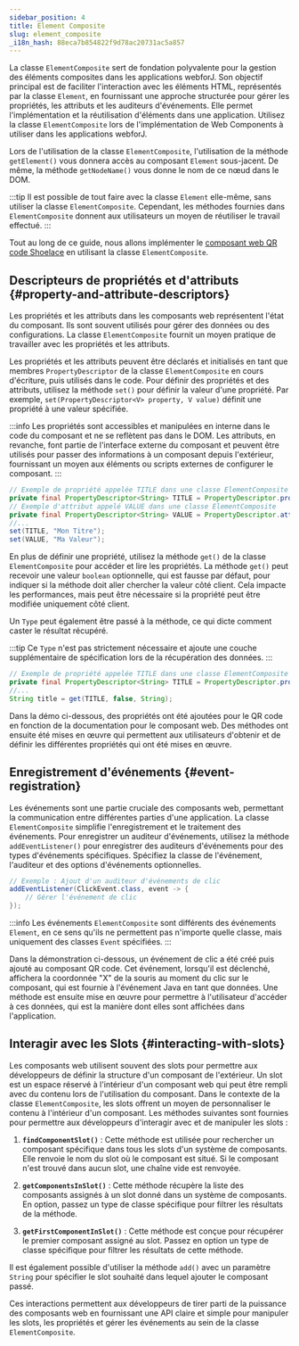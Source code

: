 ```yaml
---
sidebar_position: 4
title: Element Composite
slug: element_composite
_i18n_hash: 88eca7b854822f9d78ac20731ac5a857
---
```

<DocChip chip='since' label='23.06' />
<JavadocLink type="foundation" location="com/webforj/component/element/ElementComposite" top='true'/>

La classe `ElementComposite` sert de fondation polyvalente pour la gestion des éléments composites dans les applications webforJ. Son objectif principal est de faciliter l'interaction avec les éléments HTML, représentés par la classe `Element`, en fournissant une approche structurée pour gérer les propriétés, les attributs et les auditeurs d'événements. Elle permet l'implémentation et la réutilisation d'éléments dans une application. Utilisez la classe `ElementComposite` lors de l'implémentation de Web Components à utiliser dans les applications webforJ.

Lors de l'utilisation de la classe `ElementComposite`, l'utilisation de la méthode `getElement()` vous donnera accès au composant `Element` sous-jacent. De même, la méthode `getNodeName()` vous donne le nom de ce nœud dans le DOM.

:::tip
Il est possible de tout faire avec la classe `Element` elle-même, sans utiliser la classe `ElementComposite`. Cependant, les méthodes fournies dans `ElementComposite` donnent aux utilisateurs un moyen de réutiliser le travail effectué.
:::

Tout au long de ce guide, nous allons implémenter le [composant web QR code Shoelace](https://shoelace.style/components/qr-code) en utilisant la classe `ElementComposite`.

<ComponentDemo 
path='/webforj/qrdemo?' 
javaE='https://raw.githubusercontent.com/webforj/webforj-documentation/refs/heads/main/src/main/java/com/webforj/samples/views/elementcomposite/QRDemoView.java'
height='175px'
/>

## Descripteurs de propriétés et d'attributs {#property-and-attribute-descriptors}

Les propriétés et les attributs dans les composants web représentent l'état du composant. Ils sont souvent utilisés pour gérer des données ou des configurations. La classe `ElementComposite` fournit un moyen pratique de travailler avec les propriétés et les attributs.

Les propriétés et les attributs peuvent être déclarés et initialisés en tant que membres `PropertyDescriptor` de la classe `ElementComposite` en cours d'écriture, puis utilisés dans le code. Pour définir des propriétés et des attributs, utilisez la méthode `set()` pour définir la valeur d'une propriété. Par exemple, `set(PropertyDescriptor<V> property, V value)` définit une propriété à une valeur spécifiée.

:::info
Les propriétés sont accessibles et manipulées en interne dans le code du composant et ne se reflètent pas dans le DOM. Les attributs, en revanche, font partie de l'interface externe du composant et peuvent être utilisés pour passer des informations à un composant depuis l'extérieur, fournissant un moyen aux éléments ou scripts externes de configurer le composant.
:::

```java
// Exemple de propriété appelée TITLE dans une classe ElementComposite
private final PropertyDescriptor<String> TITLE = PropertyDescriptor.property("title", "");
// Exemple d'attribut appelé VALUE dans une classe ElementComposite
private final PropertyDescriptor<String> VALUE = PropertyDescriptor.attribute("value", "");
//...
set(TITLE, "Mon Titre");
set(VALUE, "Ma Valeur");
```

En plus de définir une propriété, utilisez la méthode `get()` de la classe `ElementComposite` pour accéder et lire les propriétés. La méthode `get()` peut recevoir une valeur `boolean` optionnelle, qui est fausse par défaut, pour indiquer si la méthode doit aller chercher la valeur côté client. Cela impacte les performances, mais peut être nécessaire si la propriété peut être modifiée uniquement côté client.

Un `Type` peut également être passé à la méthode, ce qui dicte comment caster le résultat récupéré.

:::tip
Ce `Type` n'est pas strictement nécessaire et ajoute une couche supplémentaire de spécification lors de la récupération des données.
:::

```java
// Exemple de propriété appelée TITLE dans une classe ElementComposite
private final PropertyDescriptor<String> TITLE = PropertyDescriptor.property("title", "");
//...
String title = get(TITLE, false, String);
```

Dans la démo ci-dessous, des propriétés ont été ajoutées pour le QR code en fonction de la documentation pour le composant web. Des méthodes ont ensuite été mises en œuvre qui permettent aux utilisateurs d'obtenir et de définir les différentes propriétés qui ont été mises en œuvre.

<ComponentDemo 
path='/webforj/qrproperties?' 
javaE='https://raw.githubusercontent.com/webforj/webforj-documentation/refs/heads/main/src/main/java/com/webforj/samples/views/elementcomposite/QRPropertiesView.java'
height='250px'
/>

## Enregistrement d'événements {#event-registration}

Les événements sont une partie cruciale des composants web, permettant la communication entre différentes parties d'une application. La classe `ElementComposite` simplifie l'enregistrement et le traitement des événements. Pour enregistrer un auditeur d'événements, utilisez la méthode `addEventListener()` pour enregistrer des auditeurs d'événements pour des types d'événements spécifiques. Spécifiez la classe de l'événement, l'auditeur et des options d'événements optionnelles.

```java
// Exemple : Ajout d'un auditeur d'événements de clic
addEventListener(ClickEvent.class, event -> {
    // Gérer l'événement de clic
});
```

:::info
Les événements `ElementComposite` sont différents des événements `Element`, en ce sens qu'ils ne permettent pas n'importe quelle classe, mais uniquement des classes `Event` spécifiées.
:::

Dans la démonstration ci-dessous, un événement de clic a été créé puis ajouté au composant QR code. Cet événement, lorsqu'il est déclenché, affichera la coordonnée "X" de la souris au moment du clic sur le composant, qui est fournie à l'événement Java en tant que données. Une méthode est ensuite mise en œuvre pour permettre à l'utilisateur d'accéder à ces données, qui est la manière dont elles sont affichées dans l'application.
<ComponentDemo 
path='/webforj/qrevent?' 
javaE='https://raw.githubusercontent.com/webforj/webforj-documentation/refs/heads/main/src/main/java/com/webforj/samples/views/elementcomposite/QREventView.java'
height='300px'
/>

## Interagir avec les Slots {#interacting-with-slots}

Les composants web utilisent souvent des slots pour permettre aux développeurs de définir la structure d'un composant de l'extérieur. Un slot est un espace réservé à l'intérieur d'un composant web qui peut être rempli avec du contenu lors de l'utilisation du composant. Dans le contexte de la classe `ElementComposite`, les slots offrent un moyen de personnaliser le contenu à l'intérieur d'un composant. Les méthodes suivantes sont fournies pour permettre aux développeurs d'interagir avec et de manipuler les slots :

1. **`findComponentSlot()`** : Cette méthode est utilisée pour rechercher un composant spécifique dans tous les slots d'un système de composants. Elle renvoie le nom du slot où le composant est situé. Si le composant n'est trouvé dans aucun slot, une chaîne vide est renvoyée.

2. **`getComponentsInSlot()`** : Cette méthode récupère la liste des composants assignés à un slot donné dans un système de composants. En option, passez un type de classe spécifique pour filtrer les résultats de la méthode.

3. **`getFirstComponentInSlot()`** : Cette méthode est conçue pour récupérer le premier composant assigné au slot. Passez en option un type de classe spécifique pour filtrer les résultats de cette méthode.

Il est également possible d'utiliser la méthode `add()` avec un paramètre `String` pour spécifier le slot souhaité dans lequel ajouter le composant passé.

Ces interactions permettent aux développeurs de tirer parti de la puissance des composants web en fournissant une API claire et simple pour manipuler les slots, les propriétés et gérer les événements au sein de la classe `ElementComposite`.
